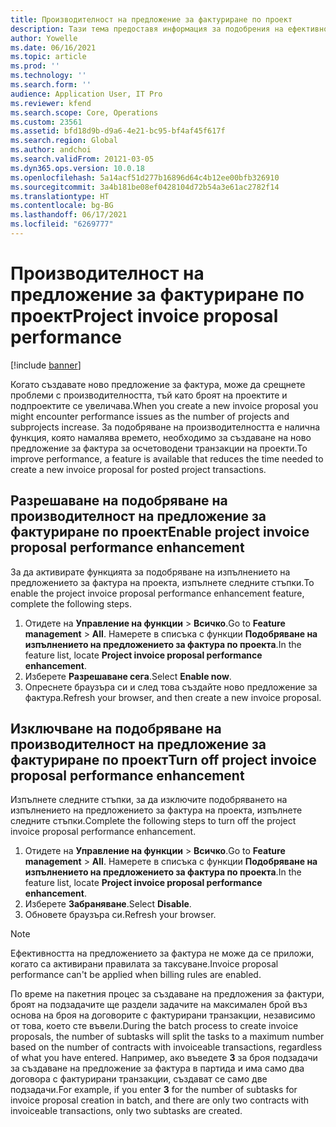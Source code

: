 ```yaml
---
title: Производителност на предложение за фактуриране по проект
description: Тази тема предоставя информация за подобрения на ефективността на предложенията за фактури по проекта.
author: Yowelle
ms.date: 06/16/2021
ms.topic: article
ms.prod: ''
ms.technology: ''
ms.search.form: ''
audience: Application User, IT Pro
ms.reviewer: kfend
ms.search.scope: Core, Operations
ms.custom: 23561
ms.assetid: bfd18d9b-d9a6-4e21-bc95-bf4af45f617f
ms.search.region: Global
ms.author: andchoi
ms.search.validFrom: 20121-03-05
ms.dyn365.ops.version: 10.0.18
ms.openlocfilehash: 5a14acf51d277b16896d64c4b12ee00bfb326910
ms.sourcegitcommit: 3a4b181be08ef0428104d72b54a3e61ac2782f14
ms.translationtype: HT
ms.contentlocale: bg-BG
ms.lasthandoff: 06/17/2021
ms.locfileid: "6269777"
---
```

# <a name="project-invoice-proposal-performance"></a><span data-ttu-id="60014-103">Производителност на предложение за фактуриране по проект</span><span class="sxs-lookup"><span data-stu-id="60014-103">Project invoice proposal performance</span></span>

[!include [banner](../includes/banner.md)]

<span data-ttu-id="60014-104">Когато създавате ново предложение за фактура, може да срещнете проблеми с производителността, тъй като броят на проектите и подпроектите се увеличава.</span><span class="sxs-lookup"><span data-stu-id="60014-104">When you create a new invoice proposal you might encounter performance issues as the number of projects and subprojects increase.</span></span> <span data-ttu-id="60014-105">За подобряване на производителността е налична функция, която намалява времето, необходимо за създаване на ново предложение за фактура за осчетоводени транзакции на проекти.</span><span class="sxs-lookup"><span data-stu-id="60014-105">To improve performance, a feature is available that reduces the time needed to create a new invoice proposal for posted project transactions.</span></span>

## <a name="enable-project-invoice-proposal-performance-enhancement"></a><span data-ttu-id="60014-106">Разрешаване на подобряване на производителност на предложение за фактуриране по проект</span><span class="sxs-lookup"><span data-stu-id="60014-106">Enable project invoice proposal performance enhancement</span></span>
<span data-ttu-id="60014-107">За да активирате функцията за подобряване на изпълнението на предложението за фактура на проекта, изпълнете следните стъпки.</span><span class="sxs-lookup"><span data-stu-id="60014-107">To enable the project invoice proposal performance enhancement feature, complete the following steps.</span></span>

1.  <span data-ttu-id="60014-108">Отидете на **Управление на функции** > **Всичко**.</span><span class="sxs-lookup"><span data-stu-id="60014-108">Go to **Feature management** > **All**.</span></span> <span data-ttu-id="60014-109">Намерете в списъка с функции **Подобряване на изпълнението на предложението за фактура по проекта**.</span><span class="sxs-lookup"><span data-stu-id="60014-109">In the feature list, locate **Project invoice proposal performance enhancement**.</span></span>
2.  <span data-ttu-id="60014-110">Изберете **Разрешаване сега**.</span><span class="sxs-lookup"><span data-stu-id="60014-110">Select **Enable now**.</span></span>
3.  <span data-ttu-id="60014-111">Опреснете браузъра си и след това създайте ново предложение за фактура.</span><span class="sxs-lookup"><span data-stu-id="60014-111">Refresh your browser, and then create a new invoice proposal.</span></span>

## <a name="turn-off-project-invoice-proposal-performance-enhancement"></a><span data-ttu-id="60014-112">Изключване на подобряване на производителност на предложение за фактуриране по проект</span><span class="sxs-lookup"><span data-stu-id="60014-112">Turn off project invoice proposal performance enhancement</span></span>
<span data-ttu-id="60014-113">Изпълнете следните стъпки, за да изключите подобряването на изпълнението на предложението за фактура на проекта, изпълнете следните стъпки.</span><span class="sxs-lookup"><span data-stu-id="60014-113">Complete the following steps to turn off the project invoice proposal performance enhancement.</span></span>

1.  <span data-ttu-id="60014-114">Отидете на **Управление на функции** > **Всичко**.</span><span class="sxs-lookup"><span data-stu-id="60014-114">Go to **Feature management** > **All**.</span></span> <span data-ttu-id="60014-115">Намерете в списъка с функции **Подобряване на изпълнението на предложението за фактура по проекта**.</span><span class="sxs-lookup"><span data-stu-id="60014-115">In the feature list, locate **Project invoice proposal performance enhancement**.</span></span>
2.  <span data-ttu-id="60014-116">Изберете **Забраняване**.</span><span class="sxs-lookup"><span data-stu-id="60014-116">Select **Disable**.</span></span>
3.  <span data-ttu-id="60014-117">Обновете браузъра си.</span><span class="sxs-lookup"><span data-stu-id="60014-117">Refresh your browser.</span></span>

> [!NOTE]
> <span data-ttu-id="60014-118">Ефективността на предложението за фактура не може да се приложи, когато са активирани правилата за таксуване.</span><span class="sxs-lookup"><span data-stu-id="60014-118">Invoice proposal performance can't be applied when billing rules are enabled.</span></span>
> 
> <span data-ttu-id="60014-119">По време на пакетния процес за създаване на предложения за фактури, броят на подзадачите ще раздели задачите на максимален брой въз основа на броя на договорите с фактурирани транзакции, независимо от това, което сте въвели.</span><span class="sxs-lookup"><span data-stu-id="60014-119">During the batch process to create invoice proposals, the number of subtasks will split the tasks to a maximum number based on the number of contracts with invoiceable transactions, regardless of what you have entered.</span></span> <span data-ttu-id="60014-120">Например, ако въведете **3** за броя подзадачи за създаване на предложение за фактура в партида и има само два договора с фактурирани транзакции, създават се само две подзадачи.</span><span class="sxs-lookup"><span data-stu-id="60014-120">For example, if you enter **3** for the number of subtasks for invoice proposal creation in batch, and there are only two contracts with invoiceable transactions, only two subtasks are created.</span></span>
